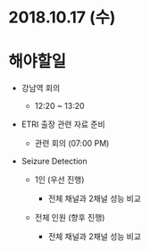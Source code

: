 # 2018.10.17 (수)

# 해야할일

- 강남역 회의
  - 12:20 ~ 13:20

- ETRI 출장 관련 자료 준비
  - 관련 회의 (07:00 PM)

- Seizure Detection 
  - 1인 (우선 진행)
    - 전체 채널과 2채널 성능 비교

  - 전체 인원 (향후 진행)
    - 전체 채널과 2채널 성능 비교
